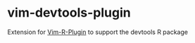 vim-devtools-plugin
===================

Extension for [Vim-R-Plugin](https://github.com/jcfaria/Vim-R-plugin) to support the devtools R package
